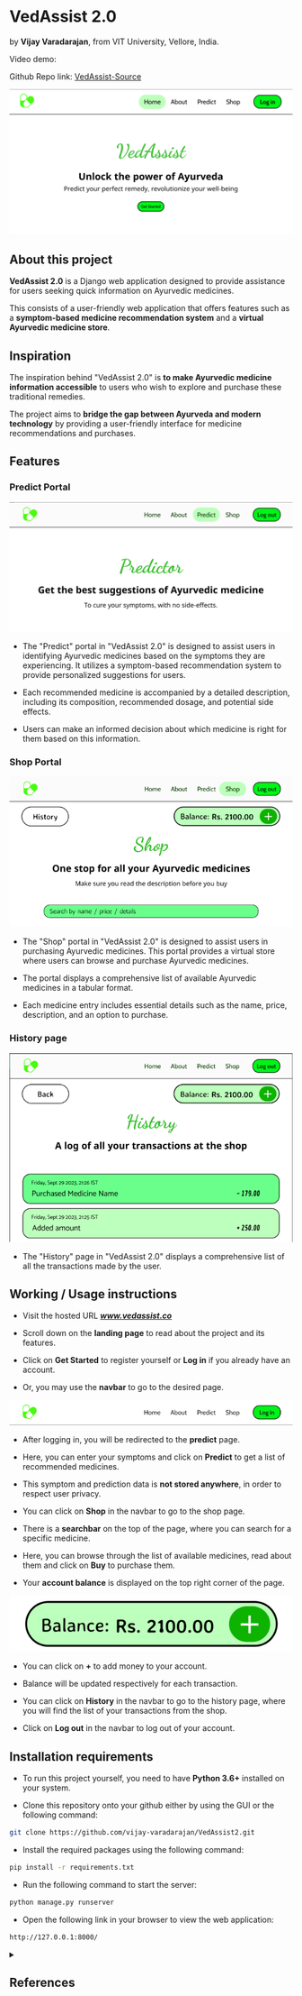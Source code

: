 # VedAssist 2.0

by **Vijay Varadarajan**,
from VIT University, Vellore, India.

Video demo: 

Github Repo link: [VedAssist-Source](https://github.com/vijay-varadarajan/VedAssist2/)

![Home page image](readme_images\vedassist_home_design.png)

## About this project

**VedAssist 2.0** is a Django web application designed to provide assistance for users seeking quick information on Ayurvedic medicines. 

This consists of a user-friendly web application that offers features such as a **symptom-based medicine recommendation system** and a **virtual Ayurvedic medicine store**.

## Inspiration

The inspiration behind "VedAssist 2.0" is **to make Ayurvedic medicine information accessible** to users who wish to explore and purchase these traditional remedies. 

The project aims to **bridge the gap between Ayurveda and modern technology** by providing a user-friendly interface for medicine recommendations and purchases.

## Features

### Predict Portal

![Predictor portal image](readme_images\vedassist_predictor_design.png)

- The "Predict" portal in "VedAssist 2.0" is designed to assist users in identifying Ayurvedic medicines based on the symptoms they are experiencing. It utilizes a symptom-based recommendation system to provide personalized suggestions for users.

- Each recommended medicine is accompanied by a detailed description, including its composition, recommended dosage, and potential side effects.

- Users can make an informed decision about which medicine is right for them based on this information.

### Shop Portal

![Shop portal image](readme_images\vedassist_shop_design.png)

- The "Shop" portal in "VedAssist 2.0" is designed to assist users in purchasing Ayurvedic medicines. This portal provides a virtual store where users can browse and purchase Ayurvedic medicines.

- The portal displays a comprehensive list of available Ayurvedic medicines in a tabular format.

- Each medicine entry includes essential details such as the name, price, description, and an option to purchase.

### History page

![History portal image](readme_images\vedassist_history_design.png)

- The "History" page in "VedAssist 2.0" displays a comprehensive list of all the transactions made by the user.

## Working / Usage instructions

- Visit the hosted URL ***www.vedassist.co***

- Scroll down on the **landing page** to read about the project and its features.

- Click on **Get Started** to register yourself or **Log in** if you already have an account.

- Or, you may use the **navbar** to go to the desired page.

![Navbar image](readme_images\vedassist_navbar_design.png)

- After logging in, you will be redirected to the **predict** page.

- Here, you can enter your symptoms and click on **Predict** to get a list of recommended medicines.

- This symptom and prediction data is **not stored anywhere**, in order to respect user privacy.

- You can click on **Shop** in the navbar to go to the shop page.

- There is a **searchbar** on the top of the page, where you can search for a specific medicine.

- Here, you can browse through the list of available medicines, read about them and click on **Buy** to purchase them.

- Your **account balance** is displayed on the top right corner of the page.

![Balance image](readme_images\vedassist_balance_design.png)

- You can click on **+** to add money to your account.

- Balance will be updated respectively for each transaction.

- You can click on **History** in the navbar to go to the history page, where you will find the list of your transactions from the shop.

- Click on **Log out** in the navbar to log out of your account.


## Installation requirements

- To run this project yourself, you need to have **Python 3.6+** installed on your system.

- Clone this repository onto your github either by using the GUI or the following command:

```bash
git clone https://github.com/vijay-varadarajan/VedAssist2.git
```

- Install the required packages using the following command:

```bash
pip install -r requirements.txt
```

- Run the following command to start the server:

```bash
python manage.py runserver
```

- Open the following link in your browser to view the web application:

```bash
http://127.0.0.1:8000/
```

<details>
    <summary>
        <h2>References</h2>
    </summary>

+ [Python](https://docs.python.org/)
+ [Django](https://docs.djangoproject.com/)
+ [Bootstrap](https://getbootstrap.com/docs/4.0/getting-started/introduction/)
+ [Ayurvedic medicine](https://en.wikipedia.org/wiki/Ayurveda)

</details>